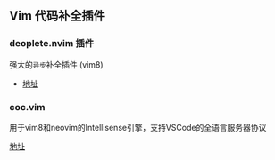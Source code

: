 ## Vim 代码补全插件

### deoplete.nvim 插件

强大的`异步`补全插件 (vim8)

- [地址](https://github.com/shougo/deoplete.nvim)



### coc.vim

用于vim8和neovim的Intellisense引擎，支持VSCode的全语言服务器协议 

[地址](https://github.com/neoclide/coc.nvim)

